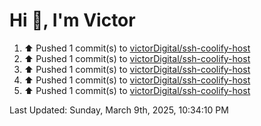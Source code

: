 <h1>Hi 👋, I'm Victor </h1>

<!--RECENT_ACTIVITY:start-->
1. ⬆️ Pushed 1 commit(s) to [victorDigital/ssh-coolify-host](https://github.com/victorDigital/ssh-coolify-host)<br>
2. ⬆️ Pushed 1 commit(s) to [victorDigital/ssh-coolify-host](https://github.com/victorDigital/ssh-coolify-host)<br>
3. ⬆️ Pushed 1 commit(s) to [victorDigital/ssh-coolify-host](https://github.com/victorDigital/ssh-coolify-host)<br>
4. ⬆️ Pushed 1 commit(s) to [victorDigital/ssh-coolify-host](https://github.com/victorDigital/ssh-coolify-host)<br>
5. ⬆️ Pushed 1 commit(s) to [victorDigital/ssh-coolify-host](https://github.com/victorDigital/ssh-coolify-host)<br>
<!--RECENT_ACTIVITY:end-->

<!--RECENT_ACTIVITY:last_update-->
Last Updated: Sunday, March 9th, 2025, 10:34:10 PM
<!--RECENT_ACTIVITY:last_update_end-->
